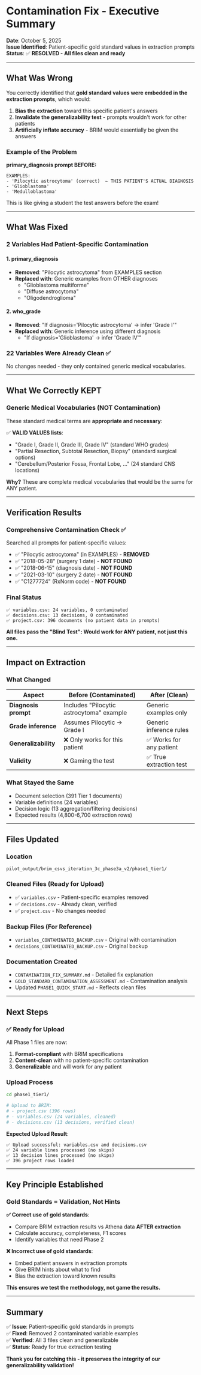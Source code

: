 # Contamination Fix - Executive Summary

**Date**: October 5, 2025  
**Issue Identified**: Patient-specific gold standard values in extraction prompts  
**Status**: ✅ **RESOLVED - All files clean and ready**

---

## What Was Wrong

You correctly identified that **gold standard values were embedded in the extraction prompts**, which would:

1. **Bias the extraction** toward this specific patient's answers
2. **Invalidate the generalizability test** - prompts wouldn't work for other patients
3. **Artificially inflate accuracy** - BRIM would essentially be given the answers

### Example of the Problem

**primary_diagnosis prompt BEFORE:**
```
EXAMPLES:
- 'Pilocytic astrocytoma' (correct)  ← THIS PATIENT'S ACTUAL DIAGNOSIS
- 'Glioblastoma'
- 'Medulloblastoma'
```

This is like giving a student the test answers before the exam!

---

## What Was Fixed

### 2 Variables Had Patient-Specific Contamination

#### 1. primary_diagnosis
- **Removed**: "Pilocytic astrocytoma" from EXAMPLES section
- **Replaced with**: Generic examples from OTHER diagnoses
  - "Glioblastoma multiforme"
  - "Diffuse astrocytoma"  
  - "Oligodendroglioma"

#### 2. who_grade
- **Removed**: "If diagnosis='Pilocytic astrocytoma' → infer 'Grade I'"
- **Replaced with**: Generic inference using different diagnosis
  - "If diagnosis='Glioblastoma' → infer 'Grade IV'"

### 22 Variables Were Already Clean ✅

No changes needed - they only contained generic medical vocabularies.

---

## What We Correctly KEPT

### Generic Medical Vocabularies (NOT Contamination)

These standard medical terms are **appropriate and necessary**:

✅ **VALID VALUES lists**:
- "Grade I, Grade II, Grade III, Grade IV" (standard WHO grades)
- "Partial Resection, Subtotal Resection, Biopsy" (standard surgical options)
- "Cerebellum/Posterior Fossa, Frontal Lobe, ..." (24 standard CNS locations)

**Why?** These are complete medical vocabularies that would be the same for ANY patient.

---

## Verification Results

### Comprehensive Contamination Check ✅

Searched all prompts for patient-specific values:
- ✅ "Pilocytic astrocytoma" (in EXAMPLES) - **REMOVED**
- ✅ "2018-05-28" (surgery 1 date) - **NOT FOUND**
- ✅ "2018-06-15" (diagnosis date) - **NOT FOUND**
- ✅ "2021-03-10" (surgery 2 date) - **NOT FOUND**
- ✅ "C1277724" (RxNorm code) - **NOT FOUND**

### Final Status

```
✅ variables.csv: 24 variables, 0 contaminated
✅ decisions.csv: 13 decisions, 0 contaminated  
✅ project.csv: 396 documents (no patient data in prompts)
```

**All files pass the "Blind Test": Would work for ANY patient, not just this one.**

---

## Impact on Extraction

### What Changed

| Aspect | Before (Contaminated) | After (Clean) |
|--------|----------------------|---------------|
| **Diagnosis prompt** | Includes "Pilocytic astrocytoma" example | Generic examples only |
| **Grade inference** | Assumes Pilocytic → Grade I | Generic inference rules |
| **Generalizability** | ❌ Only works for this patient | ✅ Works for any patient |
| **Validity** | ❌ Gaming the test | ✅ True extraction test |

### What Stayed the Same

- Document selection (391 Tier 1 documents)
- Variable definitions (24 variables)
- Decision logic (13 aggregation/filtering decisions)
- Expected results (4,800-6,700 extraction rows)

---

## Files Updated

### Location
```
pilot_output/brim_csvs_iteration_3c_phase3a_v2/phase1_tier1/
```

### Cleaned Files (Ready for Upload)
- ✅ `variables.csv` - Patient-specific examples removed
- ✅ `decisions.csv` - Already clean, verified
- ✅ `project.csv` - No changes needed

### Backup Files (For Reference)
- `variables_CONTAMINATED_BACKUP.csv` - Original with contamination
- `decisions_CONTAMINATED_BACKUP.csv` - Original backup

### Documentation Created
- `CONTAMINATION_FIX_SUMMARY.md` - Detailed fix explanation
- `GOLD_STANDARD_CONTAMINATION_ASSESSMENT.md` - Contamination analysis
- Updated `PHASE1_QUICK_START.md` - Reflects clean files

---

## Next Steps

### ✅ Ready for Upload

All Phase 1 files are now:
1. **Format-compliant** with BRIM specifications
2. **Content-clean** with no patient-specific contamination  
3. **Generalizable** and will work for any patient

### Upload Process

```bash
cd phase1_tier1/

# Upload to BRIM:
# - project.csv (396 rows)
# - variables.csv (24 variables, cleaned)
# - decisions.csv (13 decisions, verified clean)
```

**Expected Upload Result**:
```
✅ Upload successful: variables.csv and decisions.csv
✅ 24 variable lines processed (no skips)
✅ 13 decision lines processed (no skips)
✅ 396 project rows loaded
```

---

## Key Principle Established

### Gold Standards = Validation, Not Hints

**✅ Correct use of gold standards**:
- Compare BRIM extraction results vs Athena data **AFTER extraction**
- Calculate accuracy, completeness, F1 scores
- Identify variables that need Phase 2

**❌ Incorrect use of gold standards**:
- Embed patient answers in extraction prompts
- Give BRIM hints about what to find
- Bias the extraction toward known results

**This ensures we test the methodology, not game the results.**

---

## Summary

✅ **Issue**: Patient-specific gold standards in prompts  
✅ **Fixed**: Removed 2 contaminated variable examples  
✅ **Verified**: All 3 files clean and generalizable  
✅ **Status**: Ready for true extraction testing  

**Thank you for catching this - it preserves the integrity of our generalizability validation!**
